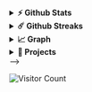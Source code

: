 <!-- 
<h2>Web Developer</h2>

<!--- a
### 🛠 &nbsp;Tech Stack

![Python](https://img.shields.io/badge/-Python-05122A?style=flat&logo=python)&nbsp;
![JavaScript](https://img.shields.io/badge/-JavaScript-05122A?style=flat&logo=javascript)&nbsp;
![React](https://img.shields.io/badge/-React-05122A?style=flat&logo=react)&nbsp;
![Bootstrap](https://img.shields.io/badge/-Bootstrap-05122A?style=flat&logo=bootstrap&logoColor=563D7C)\
![HTML](https://img.shields.io/badge/-HTML-05122A?style=flat&logo=HTML5)&nbsp;
![CSS](https://img.shields.io/badge/-CSS-05122A?style=flat&logo=CSS3&logoColor=1572B6)&nbsp;
![Git](https://img.shields.io/badge/-Git-05122A?style=flat&logo=git)&nbsp;
![GitHub](https://img.shields.io/badge/-GitHub-05122A?style=flat&logo=github)&nbsp;
![Visual Studio Code](https://img.shields.io/badge/-Visual%20Studio%20Code-05122A?style=flat&logo=visual-studio-code&logoColor=007ACC)&nbsp;
![Photoshop](https://img.shields.io/badge/-Photoshop-05122A?style=flat&logo=adobe-photoshop)&nbsp;



### Projects and Dev Stuffs:
-->
<details>	
  <summary><b>⚡ Github Stats</b></summary>
  
  <br />
  
  <p align="center">
<a href="https://github.com/LashaMarkhvaidze">
  <img width="400em" height="180em" src="https://github-readme-stats-eight-theta.vercel.app/api?username=LashaMarkhvaidze&show_icons=true&theme=algolia&include_all_commits=true&count_private=true"/>
  <img width="400em" height="180em" src="https://github-readme-stats-eight-theta.vercel.app/api/top-langs/?username=LashaMarkhvaidze&layout=compact&langs_count=8&theme=algolia"/>
</a>
</p>
</details>
     
<details>
 <summary><b>☄️ Github Streaks</b></summary>

  <br />
  
  <img height="180em" src="https://github-readme-streak-stats.herokuapp.com/?user=LashaMarkhvaidze&hide_border=true" />
</details>
<details>
  <summary><b>📈 Graph</b></summary>
  <br />

  [![Github activity graph](https://activity-graph.herokuapp.com/graph?username=LashaMarkhvaidze&theme=github&custom_title=Contribution%20Graph&hide_border=true)](https://github.com/ashutosh00710/github-readme-activity-graph)

  </details>
  <details>
   <summary><b>🤖 Projects</b></summary>

    <br />

    <a href="https://github.com/LashaMarkhvaidze/Projects/blob/main/README.md"><b>Detailed Projects 👈</b></a>

    <ul>
     <li> <a href="https://lashamarkhvaidze.github.io/Vepkhistkaosani/"><b>Vepkhistkaosani</b></a> </li>
     <li> <a href="https://lashamarkhvaidze.github.io/Chakrulo/"><b>Chakrulo</b></a> </li>
     <li> <a href="https://lashamarkhvaidze.github.io/True-Kartvelian/"><b>True Kartvelian</b></a> </li>
     <li> <a href="https://lashamarkhvaidze.github.io/CPPC/"><b>Car Plate Price Calculator</b></a> </li>
     <li> <a href="https://github.com/LashaMarkhvaidze/LinkShortener"><b>Link Shortener</b></a> </li>
     <li> <a href="https://github.com/LashaMarkhvaidze/Chess-Board"><b>Chess Board</b></a> </li>
     <li> <a href="https://github.com/LashaMarkhvaidze/Top-10-Crypto-API"><b>Top 10 Crypto Api</b></a> </li>
     <li> <a href="https://github.com/LashaMarkhvaidze/GeD-Converter"><b>GeD Converter</b></a> </li>


    </ul>
  </details>
-->
 
 ![Visitor Count](https://profile-counter.glitch.me/LashaMarkhvaidze/count.svg)
